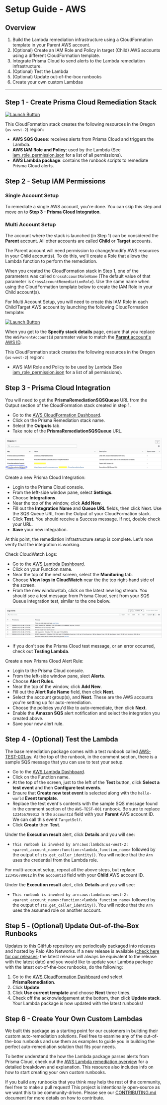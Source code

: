 # Setup Guide - AWS

## Overview

1. Build the Lambda remediation infrastructure using a CloudFormation template in your Parent AWS account.
2. (Optional) Create an IAM Role and Policy in target (Child) AWS accounts using a different CloudFormation template.
3. Integrate Prisma Cloud to send alerts to the Lambda remediation infrastructure.
4. (Optional) Test the Lambda
5. (Optional) Update out-of-the-box runbooks
6. Create your own custom Lambdas

---

## Step 1 - Create Prisma Cloud Remediation Stack

[![Launch Button](https://s3.amazonaws.com/cloudformation-examples/cloudformation-launch-stack.png)](https://console.aws.amazon.com/cloudformation/home?region=us-west-2#/stacks/new?stackName=PrismaRemediation&templateURL=https://redlock-public.s3.amazonaws.com/lambda-remediation/aws/templates/cloudformation_prisma_template.json)

This CloudFormation stack creates the following resources in the Oregon (`us-west-2`) region:

- **AWS SQS Queue**: receives alerts from Prisma Cloud and triggers the Lambda.
- **AWS IAM Role and Policy**: used by the Lambda (See [iam_role_permission.json](../templates/iam_role_permission.json) for a list of all permissions).
- **AWS Lambda package**: contains the runbook scripts to remediate Prisma Cloud alerts.

## Step 2 - Setup IAM Permissions

### Single Account Setup

To remediate a single AWS account, you're done. You can skip this step and move on to **Step 3 - Prisma Cloud Integration**.

### Multi Account Setup

The account where the stack is launched (in Step 1) can be considered the **Parent** account.  All other accounts are called **Child** or **Target** accounts.

The Parent account will need permission to change/modify AWS resources in your Child account(s).  To do this, we'll create a Role that allows the Lambda function to perform the remediation.

When you created the CloudFormation stack in Step 1, one of the parameters was called `CrossAccountRoleName` (The default value of that parameter is `CrossAccountRemediationRole`). Use the same name when using the CloudFormation template below to create the IAM Role in your Child account(s).

For Multi Account Setup, you will need to create this IAM Role in each Child/Target AWS account by launching the following CloudFormation template:

[![Launch Button](https://s3.amazonaws.com/cloudformation-examples/cloudformation-launch-stack.png)](https://console.aws.amazon.com/cloudformation/home?region=us-west-2#/stacks/new?stackName=PrismaChildRemediationRole&templateURL=https://redlock-public.s3.amazonaws.com/lambda-remediation/aws/templates/cloudformation_role_template.json)

When you get to the **Specify stack details** page, ensure that you replace the `AWSParentAccountId` paramater value to match the [**Parent** account's AWS ID](https://console.aws.amazon.com/billing/home?#/account).

This CloudFormation stack creates the following resources in the Oregon (`us-west-2`) region:

- AWS IAM Role and Policy to be used by Lambda (See [iam_role_permission.json](../templates/iam_role_permission.json) for a list of all permissions).

## Step 3 - Prisma Cloud Integration

You will need to get the **PrismaRemediationSQSQueue** URL from the Output section of the CloudFormation stack created in step 1.

- Go to the [AWS CloudFormation Dashboard](https://us-west-2.console.aws.amazon.com/cloudformation).
- Click on the Prisma Remediation stack name.
- Select the **Outputs** tab.
- Take note of the **PrismaRemediationSQSQueue** URL.

![Output](../images/cfn_output.jpg)

Create a new Prisma Cloud Integration:

- Login to the Prisma Cloud console.
- From the left-side window pane, select **Settings**.
- Choose **Integrations**.
- Near the top of the window, click **Add New**.
- Fill out the **Integration Name** and **Queue URL** fields, then click Next.  Use the SQS Queue URL from the Output of your CloudFormation stack.
- Click **Test**. You should receive a Success message. If not, double check your URL.
- **Save** your new integration.

At this point, the remediation infrastructure setup is complete. Let's now verify that the integration is working.

Check CloudWatch Logs:

- Go to the [AWS Lambda Dashboard](https://us-west-2.console.aws.amazon.com/lambda).
- Click on your Function name.
- Near the top of the next screen, select the **Monitoring** tab.
- Choose **View logs in CloudWatch** near the the top right-hand side of the screen.
- From the new window/tab, click on the latest new log stream.  You should see a test message from Prisma Cloud, sent from your SQS Queue integration test, similar to the one below.

![Output](../images/logs_output.jpg)

- If you don't see the Prisma Cloud test message, or an error occurred, check out **Testing Lambda**.

Create a new Prisma Cloud Alert Rule:

- Login to the Prisma Cloud console.
- From the left-side window pane, slect **Alerts**.
- Choose **Alert Rules**.
- Near the top of the window, click **Add New**.
- Fill out the **Alert Rule Name** field, then click **Next**.
- Select the account group(s), and **Next**. These are the AWS accounts you're setting up for auto-remediation.
- Choose the policies you'd like to auto-remediate, then click **Next**.
- Enable the **Amazon SQS** alert notification and select the integration you created above.
- Save your new alert rule.

## Step 4 - (Optional) Test the Lambda

The base remediation package comes with a test runbook called [AWS-TEST-001.py](../lambda_package/runbooks/AWS-TEST-001.py). At the top of the runbook, in the comment section, there is a sample SQS message that you can use to test your setup.

- Go to the [AWS Lambda Dashboard](https://us-west-2.console.aws.amazon.com/lambda).
- Click on the Function name.
- At the top of the screen, just to the left of the **Test** button, click **Select a test event** and then **Configure test events**.
- Ensure that **Create new test event** is selected along with the `hello-world` **Event template**.
- Replace the test event's contents with the sample SQS message found in the comment section of the `AWS-TEST-001` runbook. Be sure to replace `123456789012` in the `accountId` field with your **Parent** AWS account ID. We can call this event `TargetSelf`.
- Click **Create** then **Test**.

Under the **Execution result** alert, click **Details** and you will see:

- `This runbook is invoked by arn:aws:lambda:us-west-2:<parent_account_name>:function:<lambda_function_name>`
followed by the output of `sts.get_caller_identity()`. You will notice that the `Arn` uses the credential from the Lambda role.

For multi-account setup, repeat all the above steps, but replace `123456789012` in the `accountId` field with your **Child** AWS account ID.

Under the **Execution result** alert, click **Details** and you will see:

- `This runbook is invoked by arn:aws:lambda:us-west-2:<parent_account_name>:function:<lambda_function_name>`
followed by the output of `sts.get_caller_identity()`. You will notice that the `Arn` uses the assumed role on another account.

## Step 5 - (Optional) Update Out-of-the-Box Runbooks

Updates to this GitHub repository are periodically packaged into releases and hosted by Palo Alto Networks. If a new release is available ([check here for our releases](../releases); the latest release will always be equivalent to the release with the latest date) and you would like to update your Lambda package with the latest out-of-the-box runbooks, do the following:

1. Go to the [AWS CloudFormation Dashboard](https://us-west-2.console.aws.amazon.com/cloudformation) and select **PrismaRemediation**.
2. Click **Update**.
3. Click **Use current template** and choose **Next** three times.
4. Check off the acknowledgement at the bottom, then click **Update stack**. Your Lambda package is now updated with the latest runbooks!

## Step 6 - Create Your Own Custom Lambdas

We built this package as a starting point for our customers in building their custom auto-remediation solutions. Feel free to examine any of the out-of-the-box runbooks and use them as examples to guide you in building the perfect auto-remediation solution that fits your needs.

To better understand the how the Lambda package parses alerts from Prisma Cloud, check out the [AWS Lambda remediation overview](../README.md) for a detailed breakdown and explanation. This resource also includes info on how to start creating your own custom runbooks.

If you build any runbooks that you think may help the rest of the community, feel free to make a pull request! This project is intentionally open-source as we want this to be community-driven. Please see our [CONTRIBUTING.md](../../CONTRIBUTING.md) document for more details on how to contribute.
